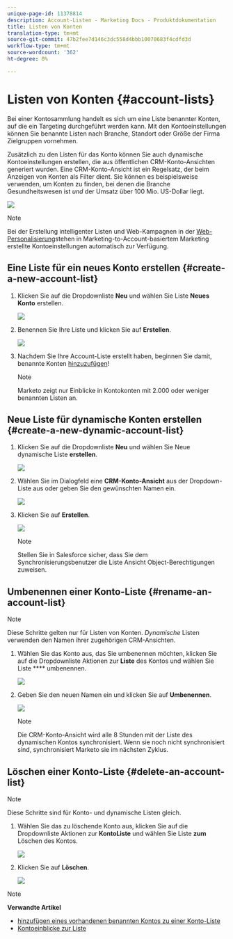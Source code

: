 ```yaml
---
unique-page-id: 11378814
description: Account-Listen - Marketing Docs - Produktdokumentation
title: Listen von Konten
translation-type: tm+mt
source-git-commit: 47b2fee7d146c3dc558d4bbb10070683f4cdfd3d
workflow-type: tm+mt
source-wordcount: '362'
ht-degree: 0%

---
```



# Listen von Konten {#account-lists}

Bei einer Kontosammlung handelt es sich um eine Liste benannter Konten, auf die ein Targeting durchgeführt werden kann. Mit den Kontoeinstellungen können Sie benannte Listen nach Branche, Standort oder Größe der Firma Zielgruppen vornehmen.

Zusätzlich zu den Listen für das Konto können Sie auch dynamische Kontoeinstellungen erstellen, die aus öffentlichen CRM-Konto-Ansichten generiert wurden. Eine CRM-Konto-Ansicht ist ein Regelsatz, der beim Anzeigen von Konten als Filter dient. Sie können es beispielsweise verwenden, um Konten zu finden, bei denen die Branche Gesundheitswesen ist *und* der Umsatz über 100 Mio. US-Dollar liegt.

![](assets/one.png)

>[!NOTE]
>
>Bei der Erstellung intelligenter Listen und Web-Kampagnen in der [Web-Personalisierung](http://docs.marketo.com/display/DOCS/RTP+Segments)stehen in Marketing-to-Account-basiertem Marketing erstellte Kontoeinstellungen automatisch zur Verfügung.

## Eine Liste für ein neues Konto erstellen {#create-a-new-account-list}

1. Klicken Sie auf die Dropdownliste **Neu** und wählen Sie Liste **Neues Konto** erstellen.

   ![](assets/1a.png)

1. Benennen Sie Ihre Liste und klicken Sie auf **Erstellen**.

   ![](assets/three-0.png)

1. Nachdem Sie Ihre Account-Liste erstellt haben, beginnen Sie damit, benannte Konten [hinzuzufügen](http://docs.marketo.com/display/DOCS/Add+an+Existing+Named+Account+to+an+Account+List)!

   >[!NOTE]
   >
   >Marketo zeigt nur Einblicke in Kontokonten mit 2.000 oder weniger benannten Listen an.

## Neue Liste für dynamische Konten erstellen {#create-a-new-dynamic-account-list}

1. Klicken Sie auf die Dropdownliste **Neu** und wählen Sie Neue dynamische Liste **erstellen**.

   ![](assets/1.png)

1. Wählen Sie im Dialogfeld eine **CRM-Konto-Ansicht** aus der Dropdown-Liste aus oder geben Sie den gewünschten Namen ein.

   ![](assets/image2017-7-18-9-48-23.png)

1. Klicken Sie auf **Erstellen**.

   ![](assets/step4.jpg)

   >[!NOTE]
   >
   >Stellen Sie in Salesforce sicher, dass Sie dem Synchronisierungsbenutzer die Liste Ansicht Object-Berechtigungen zuweisen.

## Umbenennen einer Konto-Liste {#rename-an-account-list}

>[!NOTE]
>
>Diese Schritte gelten nur für Listen von Konten. *Dynamische* Listen verwenden den Namen ihrer zugehörigen CRM-Ansichten.

1. Wählen Sie das Konto aus, das Sie umbenennen möchten, klicken Sie auf die Dropdownliste Aktionen zur **Liste** des Kontos und wählen Sie Liste **** umbenennen.

   ![](assets/three.png)

1. Geben Sie den neuen Namen ein und klicken Sie auf **Umbenennen**.

   ![](assets/four.png)

   >[!NOTE]
   >
   >Die CRM-Konto-Ansicht wird alle 8 Stunden mit der Liste des dynamischen Kontos synchronisiert. Wenn sie noch nicht synchronisiert sind, synchronisiert Marketo sie im nächsten Zyklus.

## Löschen einer Konto-Liste {#delete-an-account-list}

>[!NOTE]
>
>Diese Schritte sind für Konto- und dynamische Listen gleich.

1. Wählen Sie das zu löschende Konto aus, klicken Sie auf die Dropdownliste Aktionen zur **KontoListe** und wählen Sie Liste **zum** Löschen des Kontos.

   ![](assets/five.png)

1. Klicken Sie auf **Löschen**.

   ![](assets/six.png)

>[!NOTE]
>
>**Verwandte Artikel**
>
>* [hinzufügen eines vorhandenen benannten Kontos zu einer Konto-Liste](named-accounts/add-an-existing-named-account-to-an-account-list.md)
>* [Kontoeinblicke zur Liste](../../../product-docs/account-based-marketing/measure/account-list-insights.md)

>



